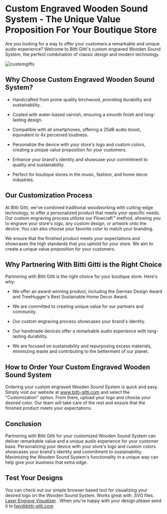 # Custom Engraved Wooden Sound System - The Unique Value Proposition For Your Boutique Store

Are you looking for a way to offer your customers a remarkable and unique audio experience? Welcome to Bitti Gitti's custom engraved Wooden Sound System, the perfect combination of classic design and modern technology. 

![customgifts](https://uploads-ssl.webflow.com/577fb500e970a606264913c7/5ff214f69f2331274db4d563_Lazer-wide.jpg)

## Why Choose Custom Engraved Wooden Sound System?

* Handcrafted from prime quality birchwood, providing durability and sustainability.

* Coated with water-based varnish, ensuring a smooth finish and long-lasting design.

* Compatible with all smartphones, offering a 25dB audio boost, equivalent to 4x perceived loudness.

* Personalize the device with your store's logo and custom colors, creating a unique value proposition for your customers.

* Enhance your brand's identity and showcase your commitment to quality and sustainability.

* Perfect for boutique stores in the music, fashion, and home decor industries.

## Our Customization Process

At Bitti Gitti, we've combined traditional woodworking with cutting-edge technology, to offer a personalized product that meets your specific needs. Our custom engraving process utilizes our Flowcraft™ method, allowing you to engrave your store's logo, any custom design, or artwork onto the device. You can also choose your favorite color to match your branding. 

We ensure that the finished product meets your expectations and showcases the high standards that you uphold for your store. We aim to create a unique value proposition for your customers.



## Why Partnering With Bitti Gitti is the Right Choice

Partnering with Bitti Gitti is the right choice for your boutique store. Here's why:

* We offer an award-winning product, including the German Design Award and TreeHugger's Best Sustainable Home Decor Award.

* We are committed to creating unique value for our partners and community.

* Our custom engraving process showcases your brand's identity.

* Our handmade devices offer a remarkable audio experience with long-lasting durability.

* We are focused on sustainability and repurposing excess materials, minimizing waste and contributing to the betterment of our planet.

## How to Order Your Custom Engraved Wooden Sound System

Ordering your custom engraved Wooden Sound System is quick and easy. Simply visit our website at www.bitti-gitti.com and select the "Customization" option. From there, upload your logo and choose your desired color. Our team will take care of the rest and ensure that the finished product meets your expectations.

## Conclusion

Partnering with Bitti Gitti for your customized Wooden Sound System can deliver remarkable value and a unique audio experience for your customer base. Personalizing your device with your store's logo and custom colors showcases your brand's identity and commitment to sustainability. Maximizing the Wooden Sound System's functionality in a unique way can help give your business that extra edge.

## Test Your Designs

You can check out our simple browser based tool for visualizing your desired logo on the Wooden Sound System. Works great with .SVG files. [Laser Engrave Visualizer](http://tws-engrave.bitti-gitti.com/) . When you're happy with your design please send it to [hey@bitti-gitti.com](mailto:hey@bitti-gitti.com)